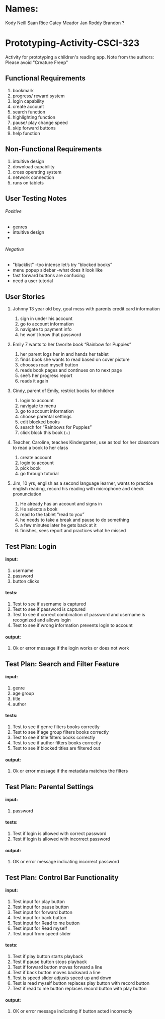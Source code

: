 # Names:
Kody Neill
Saan Rice
Catey Meador
Jan Roddy
Brandon ?
# Prototyping-Activity-CSCI-323
Activity for prototyping a children's reading app.
Note from the authors: Please avoid "Creature Freep"

## Functional Requirements

1. bookmark 
2. progress/ reward system 
3. login capability 
4. create account 
5. search function 
6. highlighting function 
7. pause/ play change speed 
8. skip forward buttons 
9. help function 


## Non-Functional Requirements
1. intuitive design
2. download capability 
3. cross operating system 
4. network connection 
5. runs on tablets 


## User Testing Notes 
###### Positive 
- genres 
- intuitive design 
-
###### Negative 
- "blacklist" -too intense let’s try “blocked books” 
- menu popup sidebar -what does it look like
- fast forward buttons are confusing 
- need a user tutorial 

## User Stories
1. Johnny 13 year old boy, goal mess with parents credit card information
    1. sign in under his account 
    2. go to account information 
    3. navigate to payment info 
    4.  he won’t know that password 
2. Emily 7 wants to her favorite book “Rainbow for Puppies” 
    1. her parent logs her in and hands her tablet 
    2. finds book she wants to read based on cover picture 
    3. chooses read myself button 
    4. reads book pages and continues on to next page 
    5. see’s her progress report
    6. reads it again 
3. Cindy, parent of Emily, restrict books for children
    1. login to account
    2. navigate to menu 
    3. go to account information
    4. choose parental settings 
    5. edit blocked books 
    6. search for “Rainbows for Puppies” 
    7. click block this book (+)
4. Teacher, Caroline, teaches Kindergarten, use as tool for her classroom to read a book to her class
    1. create account 
    2. login to account
    3. pick book
    4. go through tutorial 
    
5. Jim, 10 yrs, english as a second language learner, wants to practice english reading, record his reading with microphone and check pronunciation 
    1. He already has an account and signs in 
    2. He selects a book 
    3.  read to the tablet “read to you” 
    4.  he needs to take a break and pause to do something 
    5. a few minutes later he gets back at it 
    6. finishes, sees report and practices what he missed
	
## Test Plan: Login

#### input: 
1. username
2. password 
3. button clicks

#### tests:
1. Test to see if username is captured
2. Test to see if password is captured
3. Test to see if correct combination of password and username is recognized and allows login
4. Test to see if wrong information prevents login to account

#### output: 
1. Ok or error message if the login works or does not work 


## Test Plan: Search and Filter Feature

#### input: 
1. genre
2. age group
3. title
4. author

#### tests:
1. Test to see if genre filters books correctly
2. Test to see if age group filters books correctly
3. Test to see if title filters books correctly
4. Test to see if author filters books correctly
5. Test to see if blocked titles are filtered out

#### output: 
1. Ok or error message if the metadata matches the filters


## Test Plan: Parental Settings

#### input:
1. password

#### tests:
1. Test if login is allowed with correct password
2. Test if login is allowed with incorrect password

#### output:
1. OK or error message indicating incorrect password


## Test Plan: Control Bar Functionality

#### input:
1. Test input for play button
2. Test input for pause button
3. Test input for forward button
4. Test input for back button
5. Test input for Read to me button
6. Test input for Read myself
7. Test input from speed slider

#### tests:
1. Test if play button starts playback
2. Test if pause button stops playback
3. Test if forward button moves forward a line
4. Test if back button moves backward a line
5. Test is speed slider adjusts speed up and down
6. Test is read myself button replaces play button with record button
7. Test if read to me button replaces record button with play button 

#### output:
1. OK or error message indicating if button acted incorrectly

